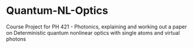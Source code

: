 # Quantum-NL-Optics
Course Project for PH 421 - Photonics, explaining and working out a paper on Deterministic quantum nonlinear optics with single atoms and virtual photons
